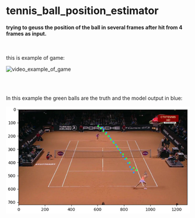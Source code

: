 # tennis_ball_position_estimator

#### trying to geuss the position of the ball in several frames after hit from 4 frames as input.

&nbsp;   &nbsp;   &nbsp;   &nbsp;   &nbsp;  


this is example of game:

![video_example_of_game](https://media1.tenor.com/images/5dce3575c5759412a23c517eb8d9f18e/tenor.gif?itemid=19278662)

&nbsp;   &nbsp;   &nbsp;   &nbsp;   &nbsp;  
&nbsp;   &nbsp;   &nbsp;   &nbsp;   &nbsp;  



In this example the green balls are the truth and the model output in blue:

![model prediction](https://github.com/rotem154154/tennis_ball_position_estimator/blob/main/tennis_plot.jpg?raw=true)

